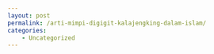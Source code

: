```yaml
---
layout: post
permalink: /arti-mimpi-digigit-kalajengking-dalam-islam/
categories:
    - Uncategorized
---
```


